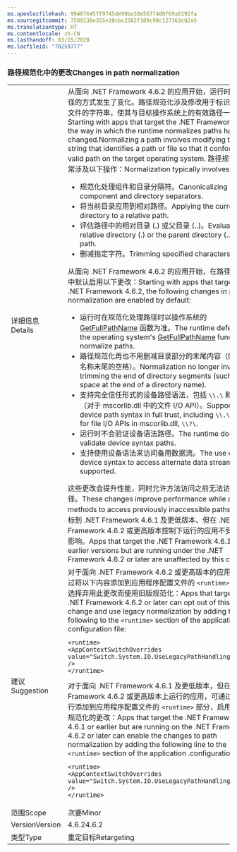 ```yaml
---
ms.openlocfilehash: 994876457f9745de99be30e567f400f69a0192fa
ms.sourcegitcommit: 7588136e355e10cbc2582f389c90c127363c02a5
ms.translationtype: HT
ms.contentlocale: zh-CN
ms.lasthandoff: 03/15/2020
ms.locfileid: "70259777"
---
```

### <a name="changes-in-path-normalization"></a><span data-ttu-id="76b9b-101">路径规范化中的更改</span><span class="sxs-lookup"><span data-stu-id="76b9b-101">Changes in path normalization</span></span>

|   |   |
|---|---|
|<span data-ttu-id="76b9b-102">详细信息</span><span class="sxs-lookup"><span data-stu-id="76b9b-102">Details</span></span>|<span data-ttu-id="76b9b-103">从面向 .NET Framework 4.6.2 的应用开始，运行时规范路径的方式发生了变化。路径规范化涉及修改用于标识路径或文件的字符串，使其与目标操作系统上的有效路径一致。</span><span class="sxs-lookup"><span data-stu-id="76b9b-103">Starting with apps that target the .NET Framework 4.6.2, the way in which the runtime normalizes paths has changed.Normalizing a path involves modifying the string that identifies a path or file so that it conforms to a valid path on the target operating system.</span></span> <span data-ttu-id="76b9b-104">路径规范化通常涉及以下操作：</span><span class="sxs-lookup"><span data-stu-id="76b9b-104">Normalization typically involves:</span></span><ul><li><span data-ttu-id="76b9b-105">规范化处理组件和目录分隔符。</span><span class="sxs-lookup"><span data-stu-id="76b9b-105">Canonicalizing component and directory separators.</span></span></li><li><span data-ttu-id="76b9b-106">将当前目录应用到相对路径。</span><span class="sxs-lookup"><span data-stu-id="76b9b-106">Applying the current directory to a relative path.</span></span></li><li><span data-ttu-id="76b9b-107">评估路径中的相对目录 (.) 或父目录 (..)。</span><span class="sxs-lookup"><span data-stu-id="76b9b-107">Evaluating the relative directory (.) or the parent directory (..) in a path.</span></span></li><li><span data-ttu-id="76b9b-108">删减指定字符。</span><span class="sxs-lookup"><span data-stu-id="76b9b-108">Trimming specified characters.</span></span></li></ul><span data-ttu-id="76b9b-109">从面向 .NET Framework 4.6.2 的应用开始，在路径规范化中默认启用以下更改：</span><span class="sxs-lookup"><span data-stu-id="76b9b-109">Starting with apps that target the .NET Framework 4.6.2, the following changes in path normalization are enabled by default:</span></span><ul><li><span data-ttu-id="76b9b-110">运行时在规范化处理路径时以操作系统的 [GetFullPathName](https://docs.microsoft.com/windows/desktop/api/fileapi/nf-fileapi-getfullpathnamew) 函数为准。</span><span class="sxs-lookup"><span data-stu-id="76b9b-110">The runtime defers to the operating system's [GetFullPathName](https://docs.microsoft.com/windows/desktop/api/fileapi/nf-fileapi-getfullpathnamew) function to normalize paths.</span></span></li><li><span data-ttu-id="76b9b-111">路径规范化再也不用删减目录部分的末尾内容（如目录名称末尾的空格）。</span><span class="sxs-lookup"><span data-stu-id="76b9b-111">Normalization no longer involves trimming the end of directory segments (such as a space at the end of a directory name).</span></span></li><li><span data-ttu-id="76b9b-112">支持完全信任形式的设备路径语法，包括 `\\.\` 和 `\\?\`（对于 mscorlib.dll 中的文件 I/O API）。</span><span class="sxs-lookup"><span data-stu-id="76b9b-112">Support for device path syntax in full trust, including `\\.\` and, for file I/O APIs in mscorlib.dll, `\\?\`.</span></span></li><li><span data-ttu-id="76b9b-113">运行时不会验证设备语法路径。</span><span class="sxs-lookup"><span data-stu-id="76b9b-113">The runtime does not validate device syntax paths.</span></span></li><li><span data-ttu-id="76b9b-114">支持使用设备语法来访问备用数据流。</span><span class="sxs-lookup"><span data-stu-id="76b9b-114">The use of device syntax to access alternate data streams is supported.</span></span></li></ul><span data-ttu-id="76b9b-115">这些更改会提升性能，同时允许方法访问之前无法访问的路径。</span><span class="sxs-lookup"><span data-stu-id="76b9b-115">These changes improve performance while allowing methods to access previously inaccessible paths.</span></span> <span data-ttu-id="76b9b-116">定目标到 .NET Framework 4.6.1 及更低版本、但在 .NET Framework 4.6.2 或更高版本控制下运行的应用不受此更改影响。</span><span class="sxs-lookup"><span data-stu-id="76b9b-116">Apps that target the .NET Framework 4.6.1 and earlier versions but are running under the .NET Framework 4.6.2 or later are unaffected by this change.</span></span>|
|<span data-ttu-id="76b9b-117">建议</span><span class="sxs-lookup"><span data-stu-id="76b9b-117">Suggestion</span></span>|<span data-ttu-id="76b9b-118">对于面向 .NET Framework 4.6.2 或更高版本的应用，可通过将以下内容添加到应用程序配置文件的 <code>&lt;runtime&gt;</code> 部分，选择弃用此更改而使用旧版规范化：</span><span class="sxs-lookup"><span data-stu-id="76b9b-118">Apps that target the .NET Framework 4.6.2 or later can opt out of this change and use legacy normalization by adding the following to the <code>&lt;runtime&gt;</code> section of the application configuration file:</span></span><pre><code class="lang-xml">&lt;runtime&gt;&#13;&#10;&lt;AppContextSwitchOverrides value=&quot;Switch.System.IO.UseLegacyPathHandling=true&quot; /&gt;&#13;&#10;&lt;/runtime&gt;&#13;&#10;</code></pre><span data-ttu-id="76b9b-119">对于面向 .NET Framework 4.6.1 及更低版本，但在 .NET Framework 4.6.2 或更高版本上运行的应用，可通过将以下行添加到应用程序配置文件的 <code>&lt;runtime&gt;</code> 部分，启用对路径规范化的更改：</span><span class="sxs-lookup"><span data-stu-id="76b9b-119">Apps that target the .NET Framework 4.6.1 or earlier but are running on the .NET Framework 4.6.2 or later can enable the changes to path normalization by adding the following line to the <code>&lt;runtime&gt;</code> section of the application .configuration file:</span></span><pre><code class="lang-xml">&lt;runtime&gt;&#13;&#10;&lt;AppContextSwitchOverrides value=&quot;Switch.System.IO.UseLegacyPathHandling=false&quot; /&gt;&#13;&#10;&lt;/runtime&gt;&#13;&#10;</code></pre>|
|<span data-ttu-id="76b9b-120">范围</span><span class="sxs-lookup"><span data-stu-id="76b9b-120">Scope</span></span>|<span data-ttu-id="76b9b-121">次要</span><span class="sxs-lookup"><span data-stu-id="76b9b-121">Minor</span></span>|
|<span data-ttu-id="76b9b-122">Version</span><span class="sxs-lookup"><span data-stu-id="76b9b-122">Version</span></span>|<span data-ttu-id="76b9b-123">4.6.2</span><span class="sxs-lookup"><span data-stu-id="76b9b-123">4.6.2</span></span>|
|<span data-ttu-id="76b9b-124">类型</span><span class="sxs-lookup"><span data-stu-id="76b9b-124">Type</span></span>|<span data-ttu-id="76b9b-125">重定目标</span><span class="sxs-lookup"><span data-stu-id="76b9b-125">Retargeting</span></span>|
